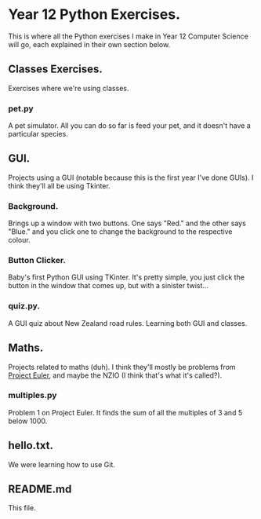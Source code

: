 # Year 12 Python Exercises.

This is where all the Python exercises I make in Year 12 Computer Science will go, each explained in their own section below.

## Classes Exercises.

Exercises where we're using classes.

### pet.py

A pet simulator. All you can do so far is feed your pet, and it doesn't have a particular species.

## GUI.

Projects using a GUI (notable because this is the first year I've done GUIs). I think they'll all be using Tkinter.

### Background.

Brings up a window with two buttons. One says "Red." and the other says "Blue." and you click one to change the background to the respective colour.

### Button Clicker.

Baby's first Python GUI using TKinter. It's pretty simple, you just click the button in the window that comes up, but with a sinister twist...

### quiz.py.

A GUI quiz about New Zealand road rules. Learning both GUI and classes.

## Maths.

Projects related to maths (duh). I think they'll mostly be problems from [Project Euler](projecteuler.net/archives), and maybe the NZIO (I think that's what it's called?).

### multiples.py

Problem 1 on Project Euler. It finds the sum of all the multiples of 3 and 5 below 1000.

## hello.txt.

We were learning how to use Git.

## README.md

This file.